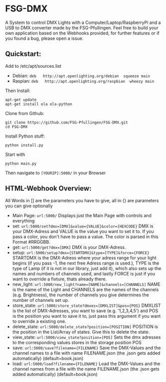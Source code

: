 # FSG-DMX
A System to control DMX Lights with a Computer/Laptop/RaspberryPi and a USB to DMX converter made by the FSG-Pfullingen. Feel free to build your own application based on the Webhooks provided, for further features or if you found a bug, please open a issue.

## Quickstart:
Add to  /etc/apt/sources.list
* Debian: ```deb   http://apt.openlighting.org/debian  squeeze main```
* Raspian: ```deb   http://apt.openlighting.org/raspbian  wheezy main```

Then Install:
```
apt-get update
apt-get install ola ola-python
```
Clone from Github:
```
git clone https://github.com/FSG-Pfullingen/FSG-DMX.git
cd FSG-DMX
```
Install Python stuff:
```
python install.py
```
Start with
```
python main.py
```
Then navigate to ```[YOURIP]:5000/``` in your Browser 

## HTML-Webhook Overview:
All Words in [] are the parameters you have to give, all in {} are parameters you can give optionally
* Main Page: ```url:5000/```
Displays just the Main Page with controls and everything
* set: ```url:5000/set?dmx=[DMX]&value={VALUE}&color={HEXCODE}```
DMX is your DMX-Adress and VALUE is the value you want to set it to. If you pass a color, you don't have to pass a value. The color is parsed in this Format #RRGGBB.
* get: ```url:5000/get?dmx=[DMX]```
DMX is your DMX-Adress.
* setup: ```url:5000/setup?dmx={STARTDMX}&type=[TYPE]&force={FORCE}```
STARTDMX is the DMX-Adress where your adress range for your light begins (if you pass -1, the next free Adress range is used.), TYPE is the type of Lamp (if it is not in our library, just add it), which also sets up the names and numbers of channels used, and lastly FORCE is just if you want to override a fixture, thats already there.
* new_light: ```url:5000/new_light?name=[NAME]&channels=[CHANNELS]```
NAME is the name of the Light and CHANNELS are the names of the channels (e.g. Brightness), the number of channels you give determines the number of channels set up.
* store_state: ```url:5000/store_state?dmxes=[DMXLIST]&pos={POS}```
DMXLIST is the list of DMX-Adresses, you want to save (e.g. '1,2,3,4,5') and POS is the position you want to save it to, just pass this argument if you want to override a existing one.
* delete_state: ```url:5000/delete_state?position=[POSITION]```
POSITION is the position in the List/Array of states.
Give this to delete the state.
* view_state: ```url:5000/view_state?position=[POS]```
Sets the dmx adresses to the corresponding values stores in the storage position POS
* save: ```url:5000/save?filename={FILENAME}```
Save the DMX-Values and the channel names to a file with name FILENAME.json (the .json gets added automatically) (default=book.json)
* load: ```url:5000/load?filename={FILENAME}```
Load the DMX-Values and the channel names from a file with the name FILENAME.json (the .json gets added automatically) (default=book.json)
